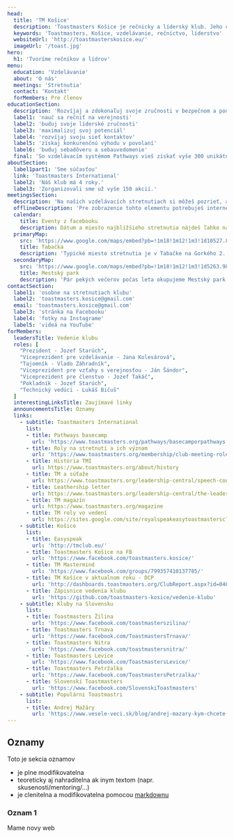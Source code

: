 ```yaml
---
head:
  title: 'TM Košice'
  description: 'Toastmasters Košice je rečnicky a líderský klub. Jeho cieľom je vytvarať pozitívne a bezpečné  podporné prostredie pre rozvoj ich zručností.'
  keywords: 'Toastmasters, Košice, vzdelávanie, rečníctvo, líderstvo'
  websiteUrl: 'http://toastmasterskosice.eu/'
  imageUrl: '/toast.jpg'
hero: 
  h1: 'Tvoríme rečníkov a lídrov'
menu: 
  education: 'Vzdelávanie'
  about: 'O nás'
  meetings: 'Stretnutia'
  contact: 'Kontakt'
  forMembers: Pre členov
educationSection: 
  description: 'Rozvíjaj a zdokonaľuj svoje zručnosti v bezpečnom a podpornom prostredí nášho klubu. Uč sa vlastným tempom na základe princípov, ktoré sa uplatňujú v Toastmasters International od jeho založenia v roku 1924 a:'
  label1: 'nauč sa rečniť na verejnosti'
  label2: 'buduj svoje líderské zručnosti'
  label3: 'maximalizuj svoj potenciál'
  label4: 'rozvíjaj svoju sieť kontaktov'
  label5: 'získaj konkurenčnú výhodu v povolaní'
  label6: 'buduj sebadôveru a sebauvedomenie'
  final: 'So vzdelávacím systémom Pathways vieš získať vyše 300 unikátnych zručností. Aplikuj poznatky na pravidelných stretnutiach a dostaň ich do krvi.'
aboutSection: 
  label1part1: 'Sme súčasťou'
  link: 'Toastmasters International'
  label2: 'Náš klub má 4 roky.'
  label3: 'Zorganizovali sme už vyše 150 akcií.'
meetingsSection: 
  description: 'Na našich vzdelávacích stretnutiach si môžeš pozrieť, ako funguje výukový proces a zadarmo vyskúšať základné roly.'
  offlineDescription: 'Pre zobrazenie tohto elementu potrebuješ internetové pripojenie.'
  calendar:
    title: Eventy z facebooku
    description: Dátum a miesto najbližšieho stretnutia nájdeš ľahko na facebooku
  primaryMap:
    src: 'https://www.google.com/maps/embed?pb=!1m18!1m12!1m3!1d10527.880599587215!2d21.251698782262253!3d48.72516203493901!2m3!1f0!2f0!3f0!3m2!1i1024!2i768!4f13.1!3m3!1m2!1s0x473ee061c07d38af%3A0x78bade791929fb76!2zR29ya8OpaG8gMTA2OC8yLCAwNDAgMDEgS2_FoWljZQ!5e0!3m2!1ssk!2ssk!4v1554972340858!5m2!1ssk!2ssk'
    title: Tabačka
    description: 'Typické miesto stretnutia je v Tabačke na Gorkého 2. Miestnosť Midbox, prípadne Kino'
  secondaryMap:
    src: 'https://www.google.com/maps/embed?pb=!1m18!1m12!1m3!1d5263.980094355351!2d21.257849526564556!3d48.724781841716826!2m3!1f0!2f0!3f0!3m2!1i1024!2i768!4f13.1!3m3!1m2!1s0x0%3A0x0!2zNDjCsDQzJzI5LjIiTiAyMcKwMTUnNDQuMSJF!5e0!3m2!1ssk!2ssk!4v1554717174264!5m2!1ssk!2ssk'
    title: Mestský park
    description: 'Pár pekých večerov počas leta okupujeme Mestský park'
contactSection: 
  label1: 'osobne na stretnutiach klubu'
  label2: 'toastmasters.kosice@gmail.com'
  email: 'toastmasters.kosice@gmail.com'
  label3: 'stránka na Facebooku'
  label4: 'fotky na Instagrame'
  label5: 'videá na YouTube'
forMembers:
  leadersTitle: Vedenie klubu
  roles: [
    "Prezident - Jozef Starúch", 
    "Viceprezident pre vzdelávanie - Jana Kolesárová", 
    "Tajomník - Vlado Záhradník", 
    "Viceprezident pre vzťahy s verejnosťou - Ján Šándor", 
    "Viceprezident pre členstvo - Jozef Takáč", 
    "Pokladník - Jozef Starúch", 
    "Technický vedúci - Lukáš Bičuš" 
  ]
  interestingLinksTitle: Zaujímavé linky
  announcementsTitle: Oznamy
  links:
    - subtitle: Toastmasters International
      list:
      - title: Pathways basecamp
        url: 'https://www.toastmasters.org/pathways/basecamporpathways'
      - title: Roly na stretnutí a ich význam
        url: 'https://www.toastmasters.org/membership/club-meeting-roles'
      - title: História TMI
        url: https://www.toastmasters.org/about/history
      - title: TM a súťaže
        url: https://www.toastmasters.org/leadership-central/speech-contests
      - title: Leathership letter
        url: https://www.toastmasters.org/leadership-central/the-leader-letter
      - title: TM magazín
        url: https://www.toastmasters.org/magazine
      - title: TM roly vo vedení
        url: https://sites.google.com/site/royalspeakeasytoastmastersclub/contuct-us/description-of-roles
    - subtitle: Košice
      list:
      - title: Easyspeak
        url: 'http://tmclub.eu/'
      - title: Toastmasters Košice na FB
        url: 'https://www.facebook.com/toastmasters.kosice/'
      - title: TM Mastermind
        url: 'https://www.facebook.com/groups/799357410137785/'
      - title: TM Košice v aktualnom roku - DCP
        url: 'http://dashboards.toastmasters.org/ClubReport.aspx?id=04634798'
      - title: Zápisnice vedenia klubu
        url: 'https://github.com/toastmasters-kosice/vedenie-klubu'
    - subtitle: Kluby na Slovensku
      list:
      - title: Toastmasters Žilina
        url: 'https://www.facebook.com/toastmasterszilina/'
      - title: Toastmasters Trnava
        url: 'https://www.facebook.com/ToastmastersTrnava/'
      - title: Toastmasters Nitra
        url: 'https://www.facebook.com/toastmastersnitra/'
      - title: Toastmasters Levice
        url: 'https://www.facebook.com/ToastmastersLevice/'
      - title: Toastmasters Petržalka
        url: 'https://www.facebook.com/ToastmastersPetrzalka/'
      - title: Slovenskí Toastmasters
        url: 'https://www.facebook.com/SlovenskiToastmasters'
    - subtitle: Populárni Toastmastri
      list:
      - title: Andrej Mažáry
        url: 'https://www.vesele-veci.sk/blog/andrej-mazary-kym-chcete-byt-takto-o-rok/'
---
```


## Oznamy
Toto je sekcia oznamov
- je plne modifikovatelna
- teoreticky aj nahraditelna ak inym textom (napr. skusenosti/mentoring/...)
- je clenitelna a modifikovatelna pomocou [markdownu](https://guides.github.com/features/mastering-markdown/)

### Oznam 1
Mame novy web 
